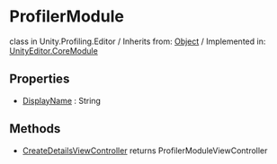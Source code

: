 # ProfilerModule
class in Unity.Profiling.Editor
 / Inherits from: <a href="https://docs.unity3d.com/6000.0/Documentation/ScriptReference/Object.html">Object</a> / Implemented in: <a href="https://docs.unity3d.com/6000.0/Documentation/ScriptReference/UnityEditor.CoreModule.html">UnityEditor.CoreModule</a>

## Properties
- <a href="https://docs.unity3d.com/6000.0/Documentation/ScriptReference/ProfilerModule-DisplayName.html">DisplayName</a> : String

## Methods
- <a href="https://docs.unity3d.com/6000.0/Documentation/ScriptReference/ProfilerModule.CreateDetailsViewController.html">CreateDetailsViewController</a> returns ProfilerModuleViewController
